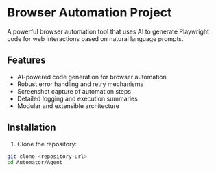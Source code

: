 # Browser Automation Project

A powerful browser automation tool that uses AI to generate Playwright code for web interactions based on natural language prompts.

## Features

- AI-powered code generation for browser automation
- Robust error handling and retry mechanisms
- Screenshot capture of automation steps
- Detailed logging and execution summaries
- Modular and extensible architecture

## Installation

1. Clone the repository:
```bash
git clone <repository-url>
cd Automator/Agent